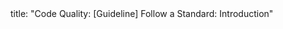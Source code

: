 <frontmatter>
title: "Code Quality: [Guideline] Follow a Standard: Introduction"
</frontmatter>

<include src="index-body.md" boilerplate />
